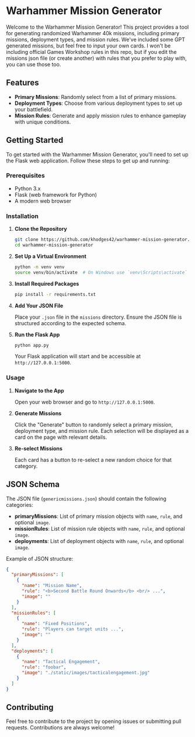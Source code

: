 
# Warhammer Mission Generator

Welcome to the Warhammer Mission Generator! This project provides a tool for generating randomized Warhammer 40k missions, including primary missions, deployment types, and mission rules. We've included some GPT generated missions, but feel free to input your own cards. I won't be including official Games Workshop rules in this repo, but if you edit the missions json file (or create another) with rules that you prefer to play with, you can use those too.

## Features

- **Primary Missions**: Randomly select from a list of primary missions.
- **Deployment Types**: Choose from various deployment types to set up your battlefield.
- **Mission Rules**: Generate and apply mission rules to enhance gameplay with unique conditions.

## Getting Started

To get started with the Warhammer Mission Generator, you'll need to set up the Flask web application. Follow these steps to get up and running:

### Prerequisites

- Python 3.x
- Flask (web framework for Python)
- A modern web browser

### Installation

1. **Clone the Repository**

   ```bash
   git clone https://github.com/khodges42/warhammer-mission-generator.git
   cd warhammer-mission-generator
   ```

2. **Set Up a Virtual Environment**

   ```bash
   python -m venv venv
   source venv/bin/activate  # On Windows use `venv\Scripts\activate`
   ```

3. **Install Required Packages**

   ```bash
   pip install -r requirements.txt
   ```

4. **Add Your JSON File**

   Place your `.json` file in the `missions` directory. Ensure the JSON file is structured according to the expected schema.

5. **Run the Flask App**

   ```bash
   python app.py
   ```

   Your Flask application will start and be accessible at `http://127.0.0.1:5000`.

### Usage

1. **Navigate to the App**

   Open your web browser and go to `http://127.0.0.1:5000`.

2. **Generate Missions**

   Click the "Generate" button to randomly select a primary mission, deployment type, and mission rule. Each selection will be displayed as a card on the page with relevant details.

3. **Re-select Missions**

   Each card has a button to re-select a new random choice for that category.

## JSON Schema

The JSON file (`genericmissions.json`) should contain the following categories:

- **primaryMissions**: List of primary mission objects with `name`, `rule`, and optional `image`.
- **missionRules**: List of mission rule objects with `name`, `rule`, and optional `image`.
- **deployments**: List of deployment objects with `name`, `rule`, and optional `image`.

Example of JSON structure:

```json
{
  "primaryMissions": [
    {
      "name": "Mission Name",
      "rule": "<b>Second Battle Round Onwards</b> <br/> ...",
      "image": ""
    }
  ],
  "missionRules": [
    {
      "name": "Fixed Positions",
      "rule": "Players can target units ...",
      "image": ""
    }
  ],
  "deployments": [
    {
      "name": "Tactical Engagement",
      "rule": "foobar",
      "image": "./static/images/tacticalengagement.jpg"
    }
  ]
}
```

## Contributing

Feel free to contribute to the project by opening issues or submitting pull requests. Contributions are always welcome!



